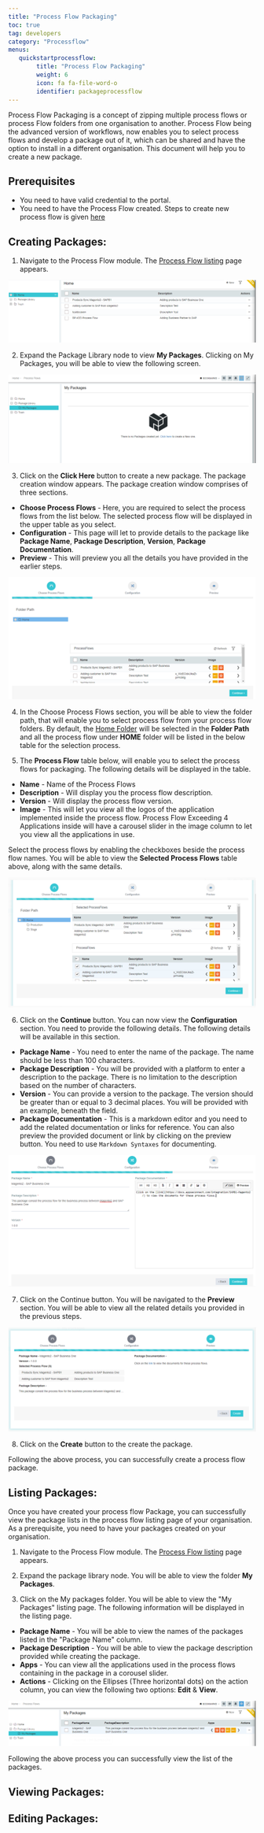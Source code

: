 ```yaml
---
title: "Process Flow Packaging"
toc: true
tag: developers
category: "Processflow"
menus: 
   quickstartprocessflow:
        title: "Process Flow Packaging"
        weight: 6
        icon: fa fa-file-word-o
        identifier: packageprocessflow
---
```


Process Flow Packaging is a concept of zipping multiple process flows or process Flow folders from one organisation to another. 
Process Flow being the advanced version of workflows, now enables you to select process flows and develop a package out of it, which can be shared and have the option to install
in a different organisation. This document will help you to create a new package.

## Prerequisites

- You need to have valid credential to the portal.
- You need to have the Process Flow created. Steps to create new process flow is given [here](/processflow/creating-processflow/)

## Creating Packages:

1) Navigate to the Process Flow module. The [Process Flow listing](/processflow/processflow-listing-page/) page appears.

![package1](\staticfiles\processflow\media\package1.PNG)

2) Expand the Package Library node to view **My Packages**. Clicking on My Packages, you will be able to view the following screen. 

![package2](\staticfiles\processflow\media\package2.PNG)

3) Click on the **Click Here** button to create a new package. The package creation window appears. The package creation window comprises of three sections.

- **Choose Process Flows** - Here, you are required to select the process flows from the list below. The selected process flow will be displayed in the upper table as you select.
- **Configuration** - This page will let to provide details to the package like **Package Name**, **Package Description**, **Version**, **Package Documentation**.
- **Preview** - This will preview you all the details you have provided in the earlier steps.

![package3](\staticfiles\processflow\media\package3.PNG)

4) In the Choose Process Flows section, you will be able to view the folder path, that will enable you to select process flow from your process flow folders.
By default, the [Home Folder](/processflow/processflow-listing-page/#usability-for-the-home-folder) will be selected in the **Folder Path** and all the process flow under **HOME** folder will be listed in the below table for the selection process.

5) The **Process Flow** table below, will enable you to select the process flows for packaging. The following details will be displayed in the table.

- **Name** - Name of the Process Flows
- **Description** - Will display you the process flow description.
- **Version** - Will display the process flow version.
- **Image** -  This will let you view all the logos of the application implemented inside the process flow. Process Flow Exceeding 4 Applications inside will have a carousel slider in the image column to let you view all the applications in use.

Select the process flows by enabling the checkboxes beside the process flow names. You will be able to view the **Selected Process Flows** table above, along with the same details. 

![package4](\staticfiles\processflow\media\package4.PNG)

6) Click on the **Continue** button. You can now view the **Configuration** section. You need to provide the following details. The following details will be available in this section.

- **Package Name** - You need to enter the name of the package. The name should be less than 100 characters.
- **Package Description** - You will be provided with a platform to enter a description to the package. There is no limitation to the description based on the number of characters.
- **Version** - You can provide a version to the package. The version should be greater than or equal to 3 decimal places. You will be provided with an example, beneath the field.
- **Package Documentation** - This is a markdown editor and you need to add the related documentation or links for reference. You can also preview the provided document or link by clicking on the preview button. You need to use `Markdown Syntaxes` for documenting.

![package5](\staticfiles\processflow\media\package5.PNG)

7) Click on the Continue button. You will be navigated to the **Preview** section. You will be able to view all the related details you provided in the previous steps.

![package6](\staticfiles\processflow\media\package6.PNG)

8) Click on the **Create** button to the create the package.

Following the above process, you can successfully create a process flow package.

## Listing Packages:

Once you have created your process flow Package, you can successfully view the package lists in the process flow listing page of your organisation. As a prerequisite, you need to have your packages created on your organisation.

1) Navigate to the Process Flow module. The [Process Flow listing](/processflow/processflow-listing-page/) page appears.

2) Expand the package library node. You will be able to view the folder **My Packages**. 

3) Click on the My packages folder. You will be able to view the "My Packages" listing page. The following information will be displayed in the listing page.

- **Package Name** - You will be able to view the names of the packages listed in the "Package Name" column.
- **Package Description** - You will be able to view the package description provided while creating the package.
- **Apps** - You can view all the applications used in the process flows containing in the package in a corousel slider.
- **Actions** - Clicking on the Ellipses (Three horizontal dots) on the action column, you can view the following two options: **Edit** & **View**.

![package7](\staticfiles\processflow\media\package7.PNG)

Following the above process you can successfully view the list of the packages.

## Viewing Packages:

## Editing Packages: